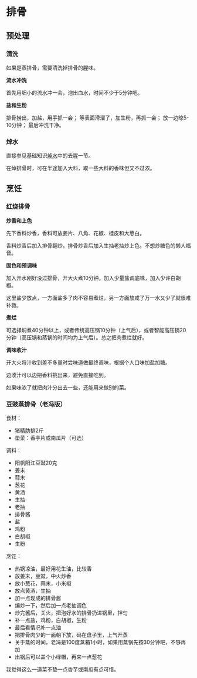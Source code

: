 # 排骨

## 预处理

### 清洗

如果是蒸排骨，需要清洗掉排骨的腥味。

**流水冲洗**

首先用细小的流水冲一会，泡出血水，时间不少于5分钟吧。

**盐和生粉**

排骨捞出，加盐，用手抓一会；
等表面滑溜了，加生粉，再抓一会；
放一边晾5-10分钟；
最后冲洗干净。

### 焯水

直接参见基础知识[焯水](../基础知识/焯水.md#去腥)中的去腥一节。

在焯排骨时，可在半途加入大料，取一些大料的香味但又不过浓。

## 烹饪

### 红烧排骨

**炒香和上色**

先下香料炒香，香料可放姜片、八角、花椒、桂皮和大葱白。

香料炒香后加入排骨翻炒，排骨炒香后加入生抽老抽炒上色。不想炒糖色的懒人福音。

**固色和预调味**

加入开水刚好没过排骨，开大火煮10分钟。加入少量盐调底味，加入少许白胡椒。

这里盐少放点，一方面盐多了肉不容易煮烂，另一方面放咸了万一水又少了就很难补救。

**煮烂**

可选择焖煮40分钟以上，或者传统高压锅10分钟（上气后），或者智能高压锅20分钟（高压锅和蒸锅的时间均为上气后）。总之把肉煮烂就好。

**调味收汁**

开大火将汁收到差不多量时尝味道做最终调味，根据个人口味加盐加糖。

边收汁可以边把香料挑出来，避免直接吃到。

如果味浓了就把肉汁分出去一些，还能用来做别的菜。

### 豆豉蒸排骨（老冯版）

食材：
- 猪精肋排2斤
- 垫菜：香芋片或南瓜片（可选）

调料：
- 阳帆阳江豆䜴20克
- 姜末
- 蒜末
- 葱花
- 黄酒
- 生抽
- 老抽
- 排骨酱
- 盐
- 鸡粉
- 白胡椒
- 生粉

烹饪：
- 热锅凉油，最好用花生油，比较香
- 放姜末，豆豉，中火炒香
- 放小葱花，蒜末，小米椒
- 放点黄酒，生抽
- 加一点现成的排骨酱
- 煸炒一下，然后加一点老抽调色
- 炒完酱后，关火，把泡好水的排骨扔进锅里，拌匀
- 补一点盐，鸡粉，白胡椒，生粉
- 最后看情况补一点油
- 把排骨肉少的一面朝下放，码在盘子里，上气开蒸
- 关于蒸的时间，老冯是100度蒸箱1小时，如果用蒸锅先按30分钟吧，不够再加
- 出锅后可以盖个小绿帽，再来一点葱花

我觉得这么一道菜不垫一点香芋或南瓜有点可惜。
